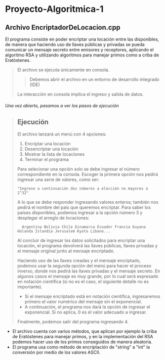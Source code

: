 # Proyecto-Algoritmica-1
## Archivo EncriptadorDeLocacion.cpp

El programa consiste en poder encriptar una locación entre las disponibles, de manera que haciendo uso de llaves públicas y privadas
se pueda comunicar un mensaje secreto entre emisores y receptores, aplicando el algoritmo RSA y utilizando algoritmos para manejar primos como a criba de Eratóstenes.

> El archivo se ejecuta únicamente en consola.
>
> > Debemos abrir el archivo en un entorno de desarrollo integrado (IDE)
>
> La interacción en consola implica el ingreso y salida de datos.
> 

###### Una vez abierto, pasamos a ver los pasos de ejecución #######

> ## Ejecución
> 
> El archivo lanzará un menú con 4 opciones:
> 1.   Encriptar una locación
> 2.   Desencriptar una locación
> 3.   Mostrar la lista de locaciones
> 4.   Terminar el programa
> 
> Para selecionar una opción solo se debe ingresar el número correspondiente en la consola.
> Escoger la primera opción nos pedirá ingresar una serie de valores, como ser:
> 
>     "Ingrese a continuación dos números a elección no mayores a 2^32"
> A lo que se debe responder ingresando valores enteros; también nos pedirá el nombre del país que queremos encriptar. 
> Para saber los países disponibles, podemos ingresar a la opción número 3 y desplegar el arreglo de locaciones:
> 
>       Argentina Bolivia Chile Dinamarca Ecuador Francia Guyana Holanda Islandia Jerusalem Kyoto Libano...
> Al concluir de ingresar los datos solicitados para encriptar una locación, el programa devolverá las llaves públicas, llaves privadas
> y el mensaje original junto al mensaje encriptado.
> 
> Haciendo uso de las llaves creadas y el mensaje encriptado, podemos usar la segunda opción del menú para hacer el proceso inverso, donde
> nos pedirá las llaves privadas y el mensaje secreto. En algunos casos el mensaje es muy grande, por lo cual será expresado en notación 
> científica (si no es el caso, el siguiente detalle no es importante).
> 
>   + Si el mensaje encriptado está en notación científica, ingresaremos primero el valor numérico del mensaje sin el exponencial.
>   + A continuación, el programa nos dará la opción de ingresar el exponencial. Si no aplica, 0 es el valor adecuado a ingresar.
>   
> Finalmente, podemos salir del programa ingresando 4.


*   El archivo cuenta con varios métodos, que aplican por ejemplo la criba 
    de Eratóstenes para manejar primos, y en la implementación del RSA podemos
    hacer uso de los primos conseguidos de manera aleatoria.
*   El programa usa como método de encriptación de "string" a "int" la conversión
    por medio de los valores ASCII.

